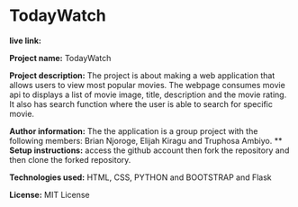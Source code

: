 # TodayWatch


**live link:** 

**Project name:** TodayWatch

**Project description:** The project is about making a web application that allows users to view most popular movies. The webpage consumes movie api to displays a list of movie image, title, description and the movie rating. It also has search function where the user is able to search for specific movie.


**Author information:** The the application is a group project with the following members: Brian Njoroge, Elijah Kiragu and Truphosa Ambiyo.
**
**Setup instructions:** access the github account then fork the repository and then clone the forked repository.

**Technologies used:** HTML, CSS, PYTHON and  BOOTSTRAP and Flask


**License:** MIT License


